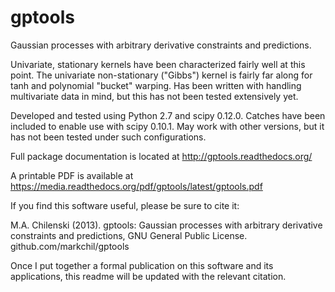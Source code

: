 gptools
=======

Gaussian processes with arbitrary derivative constraints and predictions.

Univariate, stationary kernels have been characterized fairly well at this point. The univariate non-stationary ("Gibbs") kernel is fairly far along for tanh and polynomial "bucket" warping. Has been written with handling multivariate data in mind, but this has not been tested extensively yet.

Developed and tested using Python 2.7 and scipy 0.12.0. Catches have been included to enable use with scipy 0.10.1. May work with other versions, but it has not been tested under such configurations.

Full package documentation is located at http://gptools.readthedocs.org/

A printable PDF is available at https://media.readthedocs.org/pdf/gptools/latest/gptools.pdf

If you find this software useful, please be sure to cite it:

M.A. Chilenski (2013). gptools: Gaussian processes with arbitrary derivative constraints and predictions, GNU General Public License. github.com/markchil/gptools

Once I put together a formal publication on this software and its applications, this readme will be updated with the relevant citation.